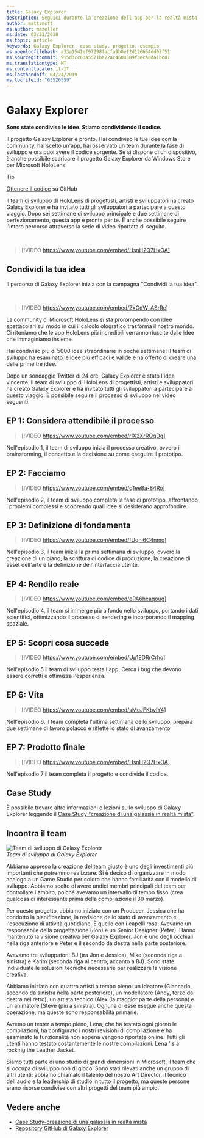```yaml
---
title: Galaxy Explorer
description: Seguici durante la creazione dell'app per la realtà mista di Esplora galassia, il vincitore della campagna Condividi la tua idea.
author: mattzmsft
ms.author: mazeller
ms.date: 03/21/2018
ms.topic: article
keywords: Galaxy Explorer, case study, progetto, esempio
ms.openlocfilehash: a33a1541ef97298facfa9b0ef2d126654dd02f51
ms.sourcegitcommit: 915d3cc63a5571ba22ac4608589f3eca8da1bc81
ms.translationtype: MT
ms.contentlocale: it-IT
ms.lasthandoff: 04/24/2019
ms.locfileid: "63526559"
---
```

# <a name="galaxy-explorer"></a>Galaxy Explorer

**Sono state condivise le idee. Stiamo condividendo il codice.**

Il progetto Galaxy Explorer è pronto. Hai condiviso le tue idee con la community, hai scelto un'app, hai osservato un team durante la fase di sviluppo e ora puoi avere il codice sorgente. Se si dispone di un dispositivo, è anche possibile scaricare il progetto Galaxy Explorer da Windows Store per Microsoft HoloLens.
>[!TIP]
>[Ottenere il codice](https://github.com/Microsoft/GalaxyExplorer) su GitHub

Il [team di sviluppo](galaxy-explorer.md#meet-the-team) di HoloLens di progettisti, artisti e sviluppatori ha creato Galaxy Explorer e ha invitato tutti gli sviluppatori a partecipare a questo viaggio. Dopo sei settimane di sviluppo principale e due settimane di perfezionamento, questa app è pronta per te. È anche possibile seguire l'intero percorso attraverso la serie di video riportata di seguito.

<br>

>[!VIDEO https://www.youtube.com/embed/HsnH2Q7HxOA]

## <a name="share-your-idea"></a>Condividi la tua idea

Il percorso di Galaxy Explorer inizia con la campagna "Condividi la tua idea".

<br>

>[!VIDEO https://www.youtube.com/embed/ZxGdW_ASrRc]

La community di Microsoft HoloLens si sta prorompendo con idee spettacolari sul modo in cui il calcolo olografico trasforma il nostro mondo. Ci riteniamo che le app HoloLens più incredibili verranno riuscite dalle idee che immaginiamo insieme.

Hai condiviso più di 5000 idee straordinarie in poche settimane! Il team di sviluppo ha esaminato le idee più efficaci e valide e ha offerto di creare una delle prime tre idee.

Dopo un sondaggio Twitter di 24 ore, Galaxy Explorer è stato l'idea vincente. Il team di sviluppo di HoloLens di progettisti, artisti e sviluppatori ha creato Galaxy Explorer e ha invitato tutti gli sviluppatori a partecipare a questo viaggio. È possibile seguire il processo di sviluppo nei video seguenti.

## <a name="ep-1-trust-the-process"></a>EP 1: Considera attendibile il processo

>[!VIDEO https://www.youtube.com/embed/rIX2XrRQgDg]

Nell'episodio 1, il team di sviluppo inizia il processo creativo, ovvero il brainstorming, il concetto e la decisione su come eseguire il prototipo.

## <a name="ep-2-lets-do-this"></a>EP 2: Facciamo

>[!VIDEO https://www.youtube.com/embed/q1ee8a-84Ro]

Nell'episodio 2, il team di sviluppo completa la fase di prototipo, affrontando i problemi complessi e scoprendo quali idee si desiderano approfondire.

## <a name="ep-3-laying-foundations"></a>EP 3: Definizione di fondamenta

>[!VIDEO https://www.youtube.com/embed/fUqni6C4nmo]

Nell'episodio 3, il team inizia la prima settimana di sviluppo, ovvero la creazione di un piano, la scrittura di codice di produzione, la creazione di asset dell'arte e la definizione dell'interfaccia utente.

## <a name="ep-4-make-it-real"></a>EP 4: Rendilo reale

>[!VIDEO https://www.youtube.com/embed/ePA6hcaqoug]

Nell'episodio 4, il team si immerge più a fondo nello sviluppo, portando i dati scientifici, ottimizzando il processo di rendering e incorporando il mapping spaziale.

## <a name="ep-5-see-what-happens"></a>EP 5: Scopri cosa succede

>[!VIDEO https://www.youtube.com/embed/Up1EDRrCrho]

Nell'episodio 5 il team di sviluppo testa l'app, Cerca i bug che devono essere corretti e ottimizza l'esperienza.

## <a name="ep-6-coming-to-life"></a>EP 6: Vita

>[!VIDEO https://www.youtube.com/embed/sMuJFKbylY4]

Nell'episodio 6, il team completa l'ultima settimana dello sviluppo, prepara due settimane di lavoro polacco e riflette lo stato di avanzamento

## <a name="ep-7-the-final-product"></a>EP 7: Prodotto finale

>[!VIDEO https://www.youtube.com/embed/HsnH2Q7HxOA]

Nell'episodio 7 il team completa il progetto e condivide il codice.

## <a name="case-study"></a>Case Study

È possibile trovare altre informazioni e lezioni sullo sviluppo di Galaxy Explorer leggendo il [Case Study "creazione di una galassia in realtà mista"](case-study-creating-a-galaxy-in-mixed-reality.md).

## <a name="meet-the-team"></a>Incontra il team

![Team di sviluppo di Galaxy Explorer](images/syiteampic.jpg)<br>
*Team di sviluppo di Galaxy Explorer*

Abbiamo appreso la creazione del team giusto è uno degli investimenti più importanti che potremmo realizzare. Si è deciso di organizzare in modo analogo a un Game Studio per coloro che hanno familiarità con il modello di sviluppo. Abbiamo scelto di avere undici membri principali del team per controllare l'ambito, poiché avevamo un intervallo di tempo fisso (crea qualcosa di interessante prima della compilazione il 30 marzo).

Per questo progetto, abbiamo iniziato con un Producer, Jessica che ha condotto la pianificazione, la revisione dello stato di avanzamento e l'esecuzione di attività quotidiane. È quello con i capelli rosa. Avevamo un responsabile della progettazione (Jon) e un Senior Designer (Peter). Hanno mantenuto la visione creativa per Galaxy Explorer. Jon è uno degli occhiali nella riga anteriore e Peter è il secondo da destra nella parte posteriore.

Avevamo tre sviluppatori: BJ (tra Jon e Jessica), Mike (seconda riga a sinistra) e Karim (seconda riga al centro, accanto a BJ). Sono state individuate le soluzioni tecniche necessarie per realizzare la visione creativa.

Abbiamo iniziato con quattro artisti a tempo pieno: un ideatore (Giancarlo, secondo da sinistra nella parte posteriore), un modellatore (Andy, terzo da destra nel retro), un artista tecnico (Alex (la maggior parte della persona) e un animatore (Steve (più a sinistra). Ognuna di esse esegue anche questa operazione, ma queste sono responsabilità primarie.

Avremo un tester a tempo pieno, Lena, che ha testato ogni giorno le compilazioni, ha configurato i nostri revisioni di compilazione e ha esaminato le funzionalità non appena vengono riportate online. Tutti gli utenti hanno testato costantemente le nostre compilazioni. Lena ' s a rocking the Leather Jacket.

Siamo tutti parte di uno studio di grandi dimensioni in Microsoft, il team che si occupa di sviluppo non di gioco. Sono stati rilevati anche un gruppo di altri utenti: abbiamo chiamato il talento del nostro Art Director, il tecnico dell'audio e la leadership di studio in tutto il progetto, ma queste persone erano risorse condivise con altri progetti del team più ampio.

## <a name="see-also"></a>Vedere anche
* [Case Study-creazione di una galassia in realtà mista](case-study-creating-a-galaxy-in-mixed-reality.md)
* [Repository GitHub di Galaxy Explorer](https://github.com/Microsoft/GalaxyExplorer)
